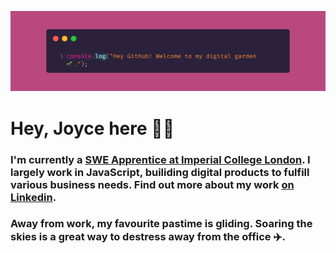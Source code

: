 ![Banner Image](./githubBanner.png)

# Hey, Joyce here 👋🏾

### I'm currently a <a href="https://blogs.imperial.ac.uk/imperial-people/2023/04/03/joyce-kadibu-software-developer-apprentice-information-and-communication-technologies/" target="blank">SWE Apprentice at Imperial College London</a>. I largely work in JavaScript, builiding digital products to fulfill various business needs. Find out more about my work <a href="https://linked.com/in/jbkad">on Linkedin</a>. 

### Away from work, my favourite pastime is gliding. Soaring the skies is a great way to destress away from the office ✈️.
